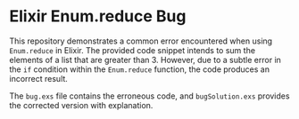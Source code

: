 # Elixir Enum.reduce Bug

This repository demonstrates a common error encountered when using `Enum.reduce` in Elixir.  The provided code snippet intends to sum the elements of a list that are greater than 3.  However, due to a subtle error in the `if` condition within the `Enum.reduce` function, the code produces an incorrect result.

The `bug.exs` file contains the erroneous code, and `bugSolution.exs` provides the corrected version with explanation.